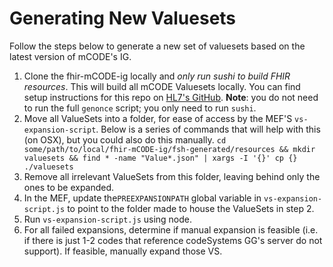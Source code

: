 # Generating New Valuesets

Follow the steps below to generate a new set of valuesets based on the latest version of mCODE's IG.

1. Clone the fhir-mCODE-ig locally and _only run sushi to build FHIR resources_. This will build all mCODE Valuesets locally. You can find setup instructions for this repo on [HL7's GitHub](https://github.com/HL7/fhir-mCODE-ig). **Note**: you do not need to run the full `genonce` script; you only need to run `sushi`. 
2. Move all ValueSets into a folder, for ease of access by the MEF'S `vs-expansion-script`. Below is a series of commands that will help with this (on OSX), but you could also do this manually.
   `cd some/path/to/local/fhir-mCODE-ig/fsh-generated/resources && mkdir valuesets && find * -name "Value*.json" | xargs -I '{}' cp {} ./valuesets`
3. Remove all irrelevant ValueSets from this folder, leaving behind only the ones to be expanded. 
4. In the MEF, update the`PREEXPANSIONPATH` global variable in `vs-expansion-script.js` to point to the folder made to house the ValueSets in step 2.
5. Run `vs-expansion-script.js` using node.
6. For all failed expansions, determine if manual expansion is feasible (i.e. if there is just 1-2 codes that reference codeSystems GG's server do not support). If feasible, manually expand those VS. 
